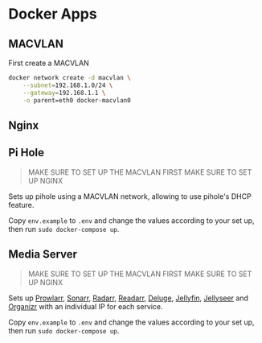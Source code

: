 # Docker Apps

## MACVLAN

First create a MACVLAN

```sh
docker network create -d macvlan \
    --subnet=192.168.1.0/24 \
    --gateway=192.168.1.1 \
    -o parent=eth0 docker-macvlan0
```

## Nginx



## Pi Hole

> MAKE SURE TO SET UP THE MACVLAN FIRST
> MAKE SURE TO SET UP NGINX

Sets up pihole using a MACVLAN network, allowing to use pihole's DHCP feature.

Copy `env.example` to `.env` and change the values according to your set up, then run `sudo docker-compose up`.

## Media Server

> MAKE SURE TO SET UP THE MACVLAN FIRST
> MAKE SURE TO SET UP NGINX

Sets up [Prowlarr](https://prowlarr.com/), [Sonarr](https://sonarr.tv/), [Radarr](https://radarr.video/), [Readarr](https://readarr.com/), [Deluge](https://www.deluge-torrent.org/), [Jellyfin](https://jellyfin.org/), [Jellyseer](https://github.com/Fallenbagel/jellyseerr) and [Organizr](https://github.com/causefx/Organizr) with an individual IP for each service.

Copy `env.example` to `.env` and change the values according to your set up, then run `sudo docker-compose up`.

